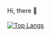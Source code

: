 Hi, there 👋<br><br>
[![Top Langs](https://github-readme-stats.vercel.app/api/top-langs/?username=KostaDokosic&theme=dark&show_icons=true&count_private=true)](https://github.com/anuraghazra/github-readme-stats)
